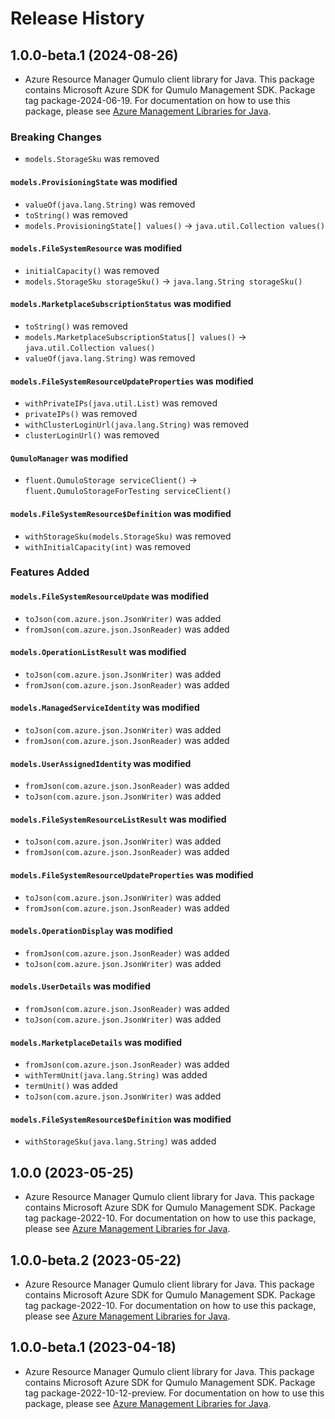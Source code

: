# Release History

## 1.0.0-beta.1 (2024-08-26)

- Azure Resource Manager Qumulo client library for Java. This package contains Microsoft Azure SDK for Qumulo Management SDK.  Package tag package-2024-06-19. For documentation on how to use this package, please see [Azure Management Libraries for Java](https://aka.ms/azsdk/java/mgmt).

### Breaking Changes

* `models.StorageSku` was removed

#### `models.ProvisioningState` was modified

* `valueOf(java.lang.String)` was removed
* `toString()` was removed
* `models.ProvisioningState[] values()` -> `java.util.Collection values()`

#### `models.FileSystemResource` was modified

* `initialCapacity()` was removed
* `models.StorageSku storageSku()` -> `java.lang.String storageSku()`

#### `models.MarketplaceSubscriptionStatus` was modified

* `toString()` was removed
* `models.MarketplaceSubscriptionStatus[] values()` -> `java.util.Collection values()`
* `valueOf(java.lang.String)` was removed

#### `models.FileSystemResourceUpdateProperties` was modified

* `withPrivateIPs(java.util.List)` was removed
* `privateIPs()` was removed
* `withClusterLoginUrl(java.lang.String)` was removed
* `clusterLoginUrl()` was removed

#### `QumuloManager` was modified

* `fluent.QumuloStorage serviceClient()` -> `fluent.QumuloStorageForTesting serviceClient()`

#### `models.FileSystemResource$Definition` was modified

* `withStorageSku(models.StorageSku)` was removed
* `withInitialCapacity(int)` was removed

### Features Added

#### `models.FileSystemResourceUpdate` was modified

* `toJson(com.azure.json.JsonWriter)` was added
* `fromJson(com.azure.json.JsonReader)` was added

#### `models.OperationListResult` was modified

* `toJson(com.azure.json.JsonWriter)` was added
* `fromJson(com.azure.json.JsonReader)` was added

#### `models.ManagedServiceIdentity` was modified

* `toJson(com.azure.json.JsonWriter)` was added
* `fromJson(com.azure.json.JsonReader)` was added

#### `models.UserAssignedIdentity` was modified

* `fromJson(com.azure.json.JsonReader)` was added
* `toJson(com.azure.json.JsonWriter)` was added

#### `models.FileSystemResourceListResult` was modified

* `toJson(com.azure.json.JsonWriter)` was added
* `fromJson(com.azure.json.JsonReader)` was added

#### `models.FileSystemResourceUpdateProperties` was modified

* `toJson(com.azure.json.JsonWriter)` was added
* `fromJson(com.azure.json.JsonReader)` was added

#### `models.OperationDisplay` was modified

* `fromJson(com.azure.json.JsonReader)` was added
* `toJson(com.azure.json.JsonWriter)` was added

#### `models.UserDetails` was modified

* `fromJson(com.azure.json.JsonReader)` was added
* `toJson(com.azure.json.JsonWriter)` was added

#### `models.MarketplaceDetails` was modified

* `fromJson(com.azure.json.JsonReader)` was added
* `withTermUnit(java.lang.String)` was added
* `termUnit()` was added
* `toJson(com.azure.json.JsonWriter)` was added

#### `models.FileSystemResource$Definition` was modified

* `withStorageSku(java.lang.String)` was added

## 1.0.0 (2023-05-25)

- Azure Resource Manager Qumulo client library for Java. This package contains Microsoft Azure SDK for Qumulo Management SDK.  Package tag package-2022-10. For documentation on how to use this package, please see [Azure Management Libraries for Java](https://aka.ms/azsdk/java/mgmt).

## 1.0.0-beta.2 (2023-05-22)

- Azure Resource Manager Qumulo client library for Java. This package contains Microsoft Azure SDK for Qumulo Management SDK.  Package tag package-2022-10. For documentation on how to use this package, please see [Azure Management Libraries for Java](https://aka.ms/azsdk/java/mgmt).

## 1.0.0-beta.1 (2023-04-18)

- Azure Resource Manager Qumulo client library for Java. This package contains Microsoft Azure SDK for Qumulo Management SDK.  Package tag package-2022-10-12-preview. For documentation on how to use this package, please see [Azure Management Libraries for Java](https://aka.ms/azsdk/java/mgmt).
